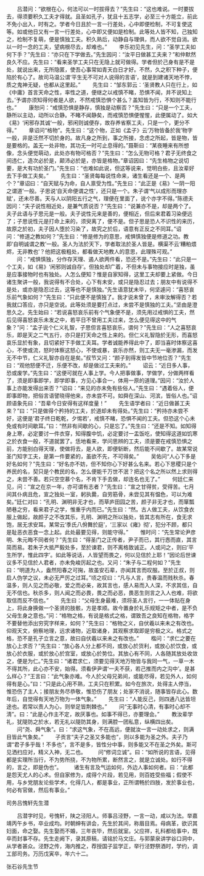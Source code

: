 <!-- { "loadSidebar": true } -->
　　吕潜问：“欲根在心，何法可以一时拔得去？”先生曰：“这也难说。一时要拔去，得须要积久工夫才得就。且圣如孔子，犹且十五志学，必至三十方能立，前此不免小出入，时有之。学者今日且於一言一行差处，心中即便检制，不可复使这等。如或他日又有一言一行差处，心中即又便如是检制。此等处人皆不知，己独知之，检制不复萌，便是慎独工夫。积久熟后，动静自与理俱，而人欲不觉自消。欲以一时一念的工夫，望病根尽去，却难也。”
　　李乐初见先生，问：“圣学工夫如何下手？”先生曰：“亦只在下学做去。”先生因问：“汝平日做甚工夫来？”和仲默然良久不应。先生曰：“看来圣学工夫只在无隐上就可做得。学者但於己身有是不是处，就说出来，无所隐匿，使吾心事常如青天白日才好。不然，久之积下种子，便陷於有心了。故司马温公谓‘平生无不可对人说得的言语’，就是到建诸天地不悖，质之鬼神无疑，也都从这里起。”
　　先生曰：“邹东郭云：‘圣贤教人只在行上，如《中庸》首言天命之性，率性之道，便继之以戒慎不睹，恐惧不闻，并不说知上去。’予谓亦须知得何者是人欲，不然戒慎恐惧个甚么？盖知皆为行，不知则不能行也。”
　　康恕问：“戒慎恐惧是静存，慎独是动察否？”先生曰：“只是一个工夫，静所以主动，动所以合静。不睹不闻静矣，而戒慎恐惧便惺惺，此便属动了。如大《易》‘闲邪存其诚’一般，邪闲则诚便存，故存养省察工夫，只是一个，更分不得。”
　　章诏问“格物”。先生曰：“这个物，正如《孟子》云‘万物皆备於我’物字一般，非是泛然不切於身的。故凡身之所到，事之所接，念虑之所起，皆是物，皆是要格的。盖无一处非物，其功无一时可止息得的。”聂靳曰：“某夜睡来有所想像，念头便觉萌动，此处亦有物可格否？”先生曰：“怎么无物可格？君子无终食之间违仁，造次必於是，颠沛必於是，亦皆是格物。”章诏因曰：“先生格物之说切要，是大有功於圣门。”先生曰：“也难如此说，但这等说来，觉明白些，且汝辈好去下手做工夫矣。”
　　先生曰：“圣贤每每说性命来，诸生看还是一个、是两个？”章诏曰：“自天赋与为命，自人禀受为性。”先生曰：“此正是《易》‘一阴一阳之谓道’一般。子思说‘自天命便谓之性’，还只是一个。朱子谓‘气以成形而理亦赋’，还未尽善。天与人以阴阳五行之气，理便在里面了，说个亦字不得。”陈德夫因问：“夫子说性相近处，是兼气质说否？”先生曰：“说兼亦不是，却是两个了。夫子此语与子思元是一般。夫子说性元来是善的，便相近，但后来君着习染便远了；子思说性元是打命上来的，须臾离了，便不是。但子思是恐人不识性的来历，故原之於初，夫子因人堕於习染了，故究之於后，语意有正反之不同耳。”诏问：“修道之教如何？”先生曰：“修是修为的意思，戒惧慎独便是修道之功。教即‘自明诚谓之教’一般。圣人为法於天下，学者取法於圣人皆是。横渠不云‘糟粕煨烬，无非教也’？他把这极粗处，都看做天地教人的意思，此理殊可观。”
　　问：“戒惧慎独，分作存天理、遏人欲两件看，恐还不是。”先生曰：“此只是一个工夫，如《易》‘闲邪则诚自存’。但独处却广着，不但未与事物接应时是独，虽是应事接物时也有独处。人怎么便知？惟是自家知得，这里工夫却要上紧做。今日诸生聚讲一般，我说得有不合处，心下有未安，或只是隐忍过去；朋友中有说得不是处，或亦是隐忍过去，这等也不是慎独。”先生语意犹未毕，何坚遽问：“喜怒哀乐前气象如何？”先生曰：“只此便不是慎独了。我才说未曾了，未审汝解得否？若我就口答应，亦只是空说。此等处须是要打点过，未尝不是慎独的工夫。”坚由是澄思久之。先生始曰：“若说喜怒哀乐前有个气象便不是，须先用过戒惧的工夫，然后见得喜怒哀乐未发之中，若平日不曾用工夫过来，怎么便见得这中的气象？”问：“孟子说个仁义礼智，子思但言喜怒哀乐，谓何？”先生曰：“人之喜怒哀乐，即是天之二气五行，亦只是打天命之性上来的。但仁义礼智隐於无形，而喜怒哀乐显於有象，且切紧好下手做工夫耳。学者诚能养得此中了，即当喜时体察这喜心，不使或流，怒时体察这怒心，不使或暴，哀乐亦然，则工夫无一毫渗漏，而发无不中节，仁义礼智亦自在是矣。”叔节又问：“颜子到得发皆中节地位否？”先生曰：“观他怒便不迁，乐便不改，却是做过工夫来的。”
　　诏云：“近日多人事，恐或废学。”先生曰：“这便可就在人事上学。今人把事做事，学做学，分做两样看了，须是即事即学，即学即事，方见心事合一，体用一原的道理。”因问：“汝於人事上亦能发得出来否？”诏曰：“来见的亦未免有些俗人。”先生曰：“遇着俗人，便即事即物，把俗言语譬晓得他来，亦未尝不可。如舜在深山、河滨，皆俗人也。”诏顾语象先曰：“吾辈今日安得有这样度量！”
　　先生语学者曰：“近日做甚工夫来？”曰：“只是做得个矜持的工夫，於道却未有得处。”先生曰：“矜持亦未尝不好，这便是‘君子终日乾乾，夕惕若’，戒慎不睹，恐惧不闻的工夫。但恐这个心未免或有时间歇耳。”曰：“然非有间歇的心，只是忘了。”先生曰：“还是不知。如知得身上寒，必定要讨一件衣穿，知得腹中饥，必定要讨一盂饭吃，使知得这道如饥寒之於衣食一般，不道就罢了。恁地看来，学问思辨的工夫，须是要在戒慎恐惧之前，方能别白得天理，使做将去，是人欲，即便斩断，然后能不间歇了。故某常说圣门知字工夫，是第一件要紧的，虽欲不先，不可得矣。”
　　吴佑问“人心下多是好名如何？”先生曰：“好名亦不妨，但不知你心下好甚么名来。若心下思稷只是个养民的名，契只是个教民的名，怎么便能千万世不泯？把这个名之所以然上求则得之，未尝不善。若只空空慕个名，不肯下手去做，却连名也无了。”
　　何廷仁来见，问：“宣之在京一年，亦可谓有志者？”先生曰：“宣之甘得贫，受得苦。七月间其仆病且危，宣之独处一室，躬执爨，自劳筋骨，未尝见其有愠色，可以为难矣。”廷仁对曰：“孔明、渊明非无才也，而草庐田园之苦，颜子非无才也，而箪瓢陋巷之穷，看来君子之学，惟重乎内而已。”先生曰：“然。古人做工夫，从饮食衣服上做起，故颜子之不改其乐，孔明、渊明之所以独处，皆其志有所在，食无求饱，居无求安耳。某常云‘季氏八佾舞於庭’，‘三家以《雍》彻’，犯分不顾，都只是耻恶衣恶食一念上起。此处最要见得，则能守得。”
　　惟时问：“先生常论尹彦明、朱元晦不同者何？”先生曰：“得圣门之正传者，尹子而已，其行悫而直，其言简而易。若朱子大抵严毅处多，至於谏君，则不离格致诚正。人或问之，则曰‘平生所学，惟此四字’。如此等说话，人皆望而畏之，何以见信於上耶！”因论后世谏议多不见信於人君者，亦未免峻厉起之也。又问：“朱子与二程何如？”先生曰：“明道为人，盎然阳春之可掬，故虽安石辈，亦闻其言而叹服。至於正叔，则启人伪学之议，未必无严厉之过耳。”顷之叹曰：“凡与人言，贵春温而贱秋杀。春温多，则人见之而必敬，爱之而必亲，故其言也，感人易而入人深，不求其信，自无不信也。秋杀多，则人闻之而必畏，畏之而必恶，畏恶生则言之入人也难，将欲取信而反不信也。”
　　先生曰：“父母生身最难，须将圣人言行，一一体贴在身上，将此身换做一个圣贤的肢骸，方是孝顺。故今置身於礼乐规矩之中者，是不负父母生身之意也。”问：“格物之格，有说是格式之格，谓致吾之良知在格物，格字不要替他添出穷究字样来，如何？”先生曰：“格物之义，自伏羲以来未之有改也。仰观天文，俯察地理，远求诸物，近取诸身，其观察求取即是穷极之义。格式之格，恐不是孔子立言之意，故曰自伏羲以来未之有改也。”
　　楷问：“求仁之要在放心上求否？”先生曰：“放心各人分上都不同，或放心於货利，或放心於饮食，或放心於衣服，或於放心於宫室，或放心於势位。其放心有不同，人各随其放处收敛之，便是为仁。”先生曰：“诸君求仁，须要见得天地万物皆与我同一气，一草一木不得其所，此心亦不安，始得。须看伊尹谓‘一夫不获，若己推而内之沟中’。是甚么样心？”王言曰：“此气象亦难。今人於父母兄弟间，或能尽得，若见外人，如何得有是心。”曰：“只是此心用不熟，工夫只在积累。如今在旅次，处得主人停当，惟恐伤了主人；接朋友务尽恭敬，惟恐伤了朋友；处家不消说，随事皆存此心。数年后，自觉得有天地万物为一体气象。”
　　先生曰：“人能反己，则四通八达皆坦途也。若常以责人为心，则举足皆荆棘也。”
　　问“无事时心清，有事时心却不清”。曰：“此是心作主不定，故厌事也。如事不得已，亦要理会。”
　　教汝辈学礼，犹隄防之於水，若无礼以隄防其身，则满腔一团私意，纵横四出矣。
　　问“尧、舜气象”。曰：“求这气象，不在高远，便就汝一言一动处求之，则满目皆此气象矣。”
　　子贡言“夫子之圣又多能也”，则以多能为圣之外。夫子乃谓“君子多乎哉！不多也”，言不是多，皆性分中事，则多能又不在圣之外矣。斯可见洒扫应对，精义入神，无二也。
　　问“修词立诚”。曰：“如所说的言语，见得都是实理所当行，不为势所挠，不为物所累，断然言之，就是立诚处。如行不得的，言之，即是伪也”。
　　诸生有言及气运如何，外边人事如何者。曰：“此都是怨天尤人的心术。但自家修为，成得个片段，若见用，则百姓受些福；假使不用，与乡党朋友论些学术，化得几人，都是事业，正所谓畅於四肢，发於事业也，何必有官做，然后有事业。”

司务吕愧轩先生潜

　　吕潜字时见，号愧轩，陕之泾阳人。师事吕泾野，一言一动，咸以为法。举嘉靖丙午乡书，卒业成均。时朝绅有讲会，先生於其间，称眉目焉。母病革，欲识其妇面，命之娶。先生娶而不婚，三年丧毕，然后就室。父应祥，礼科都给事中，既卒而封事不存。先生走阙下，录其原稿，请铭於马文庄。与郭蒙泉讲学谷口洞中，从学者甚众。泾野之传，海内推之，荐授国子监学正，举行泾野祭酒时，学约，调工部司务。万历戊寅卒，年六十二。

张石谷先生节
